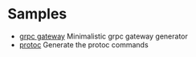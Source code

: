 # Samples


- [grpc gateway](grpcgateway/readme.md) Minimalistic grpc gateway generator
- [protoc](protoc/readme.md) Generate the protoc commands